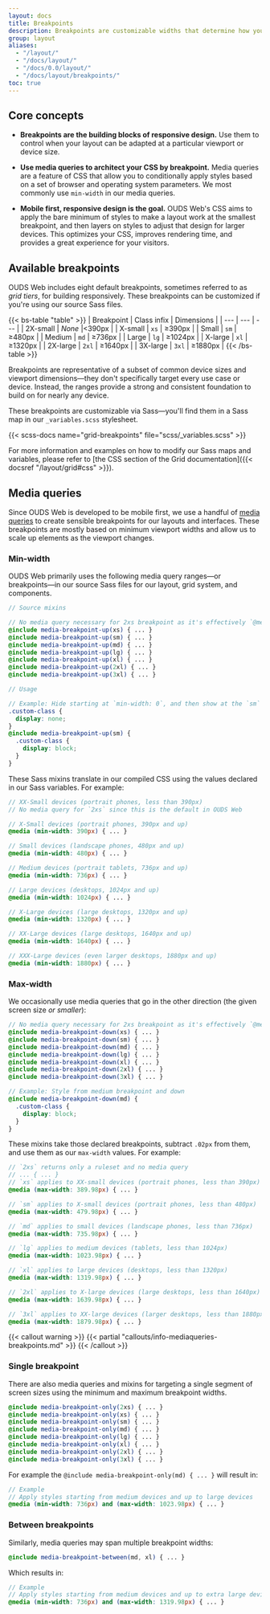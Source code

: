 ```yaml
---
layout: docs
title: Breakpoints
description: Breakpoints are customizable widths that determine how your responsive layout behaves across device or viewport sizes in OUDS Web.
group: layout
aliases:
  - "/layout/"
  - "/docs/layout/"
  - "/docs/0.0/layout/"
  - "/docs/layout/breakpoints/"
toc: true
---
```


## Core concepts

- **Breakpoints are the building blocks of responsive design.** Use them to control when your layout can be adapted at a particular viewport or device size.

- **Use media queries to architect your CSS by breakpoint.** Media queries are a feature of CSS that allow you to conditionally apply styles based on a set of browser and operating system parameters. We most commonly use `min-width` in our media queries.

- **Mobile first, responsive design is the goal.** OUDS Web's CSS aims to apply the bare minimum of styles to make a layout work at the smallest breakpoint, and then layers on styles to adjust that design for larger devices. This optimizes your CSS, improves rendering time, and provides a great experience for your visitors.

## Available breakpoints

OUDS Web includes eight default breakpoints, sometimes referred to as _grid tiers_, for building responsively. These breakpoints can be customized if you're using our source Sass files.

{{< bs-table "table" >}}
| Breakpoint | Class infix | Dimensions |
| --- | --- | --- |
| 2X-small | <em>None</em> |&lt;390px |
| X-small | `xs` | &ge;390px |
| Small | `sm` | &ge;480px |
| Medium | `md` | &ge;736px |
| Large | `lg` | &ge;1024px |
| X-large | `xl` | &ge;1320px |
| 2X-large | `2xl` | &ge;1640px |
| 3X-large | `3xl` | &ge;1880px |
{{< /bs-table >}}

Breakpoints are representative of a subset of common device sizes and viewport dimensions—they don't specifically target every use case or device. Instead, the ranges provide a strong and consistent foundation to build on for nearly any device.

These breakpoints are customizable via Sass—you'll find them in a Sass map in our `_variables.scss` stylesheet.

{{< scss-docs name="grid-breakpoints" file="scss/_variables.scss" >}}

For more information and examples on how to modify our Sass maps and variables, please refer to [the CSS section of the Grid documentation]({{< docsref "/layout/grid#css" >}}).

## Media queries

Since OUDS Web is developed to be mobile first, we use a handful of [media queries](https://developer.mozilla.org/en-US/docs/Web/CSS/CSS_media_queries/Using_media_queries) to create sensible breakpoints for our layouts and interfaces. These breakpoints are mostly based on minimum viewport widths and allow us to scale up elements as the viewport changes.

### Min-width

OUDS Web primarily uses the following media query ranges—or breakpoints—in our source Sass files for our layout, grid system, and components.

```scss
// Source mixins

// No media query necessary for 2xs breakpoint as it's effectively `@media (min-width: 0) { ... }`
@include media-breakpoint-up(xs) { ... }
@include media-breakpoint-up(sm) { ... }
@include media-breakpoint-up(md) { ... }
@include media-breakpoint-up(lg) { ... }
@include media-breakpoint-up(xl) { ... }
@include media-breakpoint-up(2xl) { ... }
@include media-breakpoint-up(3xl) { ... }

// Usage

// Example: Hide starting at `min-width: 0`, and then show at the `sm` breakpoint
.custom-class {
  display: none;
}
@include media-breakpoint-up(sm) {
  .custom-class {
    display: block;
  }
}
```

These Sass mixins translate in our compiled CSS using the values declared in our Sass variables. For example:

```scss
// XX-Small devices (portrait phones, less than 390px)
// No media query for `2xs` since this is the default in OUDS Web

// X-Small devices (portrait phones, 390px and up)
@media (min-width: 390px) { ... }

// Small devices (landscape phones, 480px and up)
@media (min-width: 480px) { ... }

// Medium devices (portrait tablets, 736px and up)
@media (min-width: 736px) { ... }

// Large devices (desktops, 1024px and up)
@media (min-width: 1024px) { ... }

// X-Large devices (large desktops, 1320px and up)
@media (min-width: 1320px) { ... }

// XX-Large devices (large desktops, 1640px and up)
@media (min-width: 1640px) { ... }

// XXX-Large devices (even larger desktops, 1880px and up)
@media (min-width: 1880px) { ... }
```

### Max-width

We occasionally use media queries that go in the other direction (the given screen size _or smaller_):

```scss
// No media query necessary for 2xs breakpoint as it's effectively `@media (max-width: 0) { ... }`
@include media-breakpoint-down(xs) { ... }
@include media-breakpoint-down(sm) { ... }
@include media-breakpoint-down(md) { ... }
@include media-breakpoint-down(lg) { ... }
@include media-breakpoint-down(xl) { ... }
@include media-breakpoint-down(2xl) { ... }
@include media-breakpoint-down(3xl) { ... }

// Example: Style from medium breakpoint and down
@include media-breakpoint-down(md) {
  .custom-class {
    display: block;
  }
}
```

These mixins take those declared breakpoints, subtract `.02px` from them, and use them as our `max-width` values. For example:

```scss
// `2xs` returns only a ruleset and no media query
// ... { ... }
// `xs` applies to XX-small devices (portrait phones, less than 390px)
@media (max-width: 389.98px) { ... }

// `sm` applies to X-small devices (portrait phones, less than 480px)
@media (max-width: 479.98px) { ... }

// `md` applies to small devices (landscape phones, less than 736px)
@media (max-width: 735.98px) { ... }

// `lg` applies to medium devices (tablets, less than 1024px)
@media (max-width: 1023.98px) { ... }

// `xl` applies to large devices (desktops, less than 1320px)
@media (max-width: 1319.98px) { ... }

// `2xl` applies to X-large devices (large desktops, less than 1640px)
@media (max-width: 1639.98px) { ... }

// `3xl` applies to XX-large devices (larger desktops, less than 1880px)
@media (max-width: 1879.98px) { ... }
```

{{< callout warning >}}
{{< partial "callouts/info-mediaqueries-breakpoints.md" >}}
{{< /callout >}}

### Single breakpoint

There are also media queries and mixins for targeting a single segment of screen sizes using the minimum and maximum breakpoint widths.

```scss
@include media-breakpoint-only(2xs) { ... }
@include media-breakpoint-only(xs) { ... }
@include media-breakpoint-only(sm) { ... }
@include media-breakpoint-only(md) { ... }
@include media-breakpoint-only(lg) { ... }
@include media-breakpoint-only(xl) { ... }
@include media-breakpoint-only(2xl) { ... }
@include media-breakpoint-only(3xl) { ... }
```

For example the `@include media-breakpoint-only(md) { ... }` will result in:

```scss
// Example
// Apply styles starting from medium devices and up to large devices
@media (min-width: 736px) and (max-width: 1023.98px) { ... }
```

### Between breakpoints

Similarly, media queries may span multiple breakpoint widths:

```scss
@include media-breakpoint-between(md, xl) { ... }
```

Which results in:

```scss
// Example
// Apply styles starting from medium devices and up to extra large devices
@media (min-width: 736px) and (max-width: 1319.98px) { ... }
```
